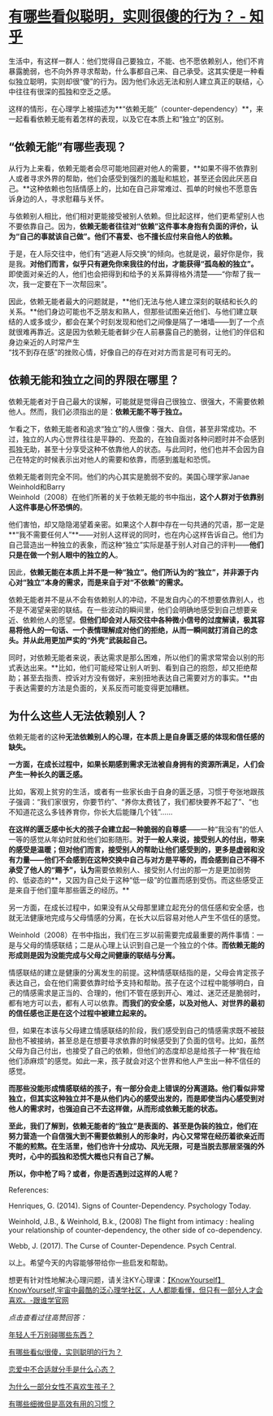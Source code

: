 # [有哪些看似聪明，实则很傻的行为？ - 知乎](https://www.zhihu.com/question/60864080/answer/364322342)

生活中，有这样一群人：他们觉得自己要独立，不能、也不愿依赖别人，他们不肯暴露脆弱，也不向外界寻求帮助，什么事都自己来、自己承受。这其实便是一种看似独立聪明，实则却很“傻”的行为。因为他们永远无法和别人建立真正的联结，心中往往有很深的孤独和空乏之感。

这样的情形，在心理学上被描述为**“依赖无能”（counter-dependency）**，来一起看看依赖无能有着怎样的表现，以及它在本质上和“独立”的区别。

## **“依赖无能”有哪些表现？**

从行为上来看，依赖无能者会尽可能地回避对他人的需要，**如果不得不依靠别人或者寻求外界的帮助，他们会感受到强烈的羞耻和尴尬，甚至还会因此厌恶自己。**这种依赖也包括情感上的，比如在自己非常难过、孤单的时候也不愿意告诉身边的人，寻求慰藉与关怀。

与依赖别人相比，他们相对更能接受被别人依赖。但比起这样，他们更希望别人也不要依靠自己。因为，**依赖无能者往往对“依赖”这件事本身抱有负面的评价，认为“自己的事就该自己做”。他们不喜爱、也不擅长应付来自他人的依赖。**

于是，在人际交往中，他们有“逃避人际交换“的倾向。也就是说，最好你是你，我是我。**对他们而言，似乎只有避免你来我往的付出，才能获得“孤岛般的独立”。** 即使面对亲近的人，他们也会把得到和给予的关系算得格外清楚——“你帮了我一次，我一定要在下一次帮回来”。

因此，依赖无能者最大的问题就是，**他们无法与他人建立深刻的联结和长久的关系。**他们身边可能也不乏朋友和熟人，但那些试图亲近他们、与他们建立联结的人或多或少，都会在某个时刻发现和他们之间像是隔了一堵墙——到了一个点就很难再靠近。这是因为依赖无能者鲜少在人前暴露自己的脆弱，让他们的伴侣和身边亲近的人时常产生  
“找不到存在感”的挫败心情，好像自己的存在对对方而言是可有可无的。

## **依赖无能和独立之间的界限在哪里？**

依赖无能者对于自己最大的误解，可能就是觉得自己很独立、很强大，不需要依赖他人。然而，我们必须指出的是：**依赖无能不等于独立。**

乍看之下，依赖无能者和追求“独立”的人很像：强大、自信，甚至非常成功。不过，独立的人内心世界往往是平静的、充盈的，在独自面对各种问题时并不会感到孤独无助，甚至十分享受这种不依靠他人的状态。与此同时，他们也并不会因为自己在特定的时候表示出对他人的需要和依靠，而感到羞耻和恐慌。

依赖无能者则完全不同。他们的内心其实是脆弱不安的。美国心理学家Janae Weinhold和Barry  
Weinhold（2008）在他们所著的关于依赖无能的书中指出，**这个人群对于依靠别人这件事是心怀恐惧的**。

他们害怕，却又隐隐渴望着亲密。如果这个人群中存在一句共通的咒语，那一定是**“我不需要任何人”**——对别人这样说的同时，也在内心这样告诉自己。他们为自己营造出一种独立的表象，而这种“独立”实际是基于别人对自己的评判——**他们只是在做一个别人眼中的独立的人**。

因此，**依赖无能在本质上并不是一种“独立”。他们所认为的“独立”，并非源于内心对“独立”本身的需求，而是来自于对“不依赖”的需求。**

依赖无能者并不是从不会有依赖别人的冲动，不是发自内心的不想要依靠别人，也不是不渴望亲密的联结。在一些波动的瞬间里，他们会明确地感受到自己想要亲近、依赖他人的愿望。**但他们却会对人际交往中各种微小信号的过度解读，极其容易将他人的一句话、一个表情理解成对他们的拒绝，从而一瞬间就打消自己的念头。并从此用更加严实的“外壳”武装起自己。**

同时，对依赖无能者来说，表达需求是那么困难，所以他们的需求常常会以别的形式表达出来。**比如，他们可能经常让别人听到、看到自己的抱怨，却又拒绝帮助；甚至去指责、控诉对方没有做好，来别扭地表达自己需要对方的事实。**由于表达需要的方法是负面的，关系反而可能变得更加糟糕。

## **为什么这些人无法依赖别人？**

依赖无能者的这种**无法依赖别人的心理，在本质上是自身匮乏感的体现和信任感的缺失。**

**一方面，在成长过程中，如果长期感到需求无法被自身拥有的资源所满足，人们会产生一种长久的匮乏感。**

比如，客观上贫穷的生活，或者有一些家长由于自身的匮乏感，习惯于夸张地跟孩子强调：“我们家很穷，你要节约”、“养你太费钱了，我们都快要养不起了”、“也不知道花这么多钱养育你，你长大后能赚几个钱”……

**在这样的匮乏感中长大的孩子会建立起一种脆弱的自尊感**——一种“我没有”的低人一等的感觉从年幼时就和他们如影随形。**对于一般人来说，接受别人的付出，带来的感受是温暖；但对他们而言，接受别人的帮助让他们感受到的，更多是虚弱和没有力量——他们不会感到在这种交换中自己与对方是平等的，而会感到自己不得不承受了他人的“赐予”，认为**需要依赖别人、接受别人付出的那一方是更加弱势的、低姿态的**，又因为自己处于这种“低一级”的位置而感到受伤。而这些感受正是来自于他们童年那些匮乏的经历。**

另一方面，在成长过程中，如果没有从父母那里建立起充分的信任感和安全感，也就无法健康地完成与父母情感的分离，在长大以后容易对他人产生不信任的感觉。

Weinhold（2008）在书中指出，我们在三岁以前需要完成最重要的两件事情：一是与父母的情感联结；二是从心理上认识到自己是一个独立的个体。**而依赖无能的形成则是因为没能完成与父母之间健康的联结与分离。**

情感联结的建立是健康的分离发生的前提。这种情感联结指的是，父母会肯定孩子表达自己，会在他们需要依靠时给予支持和帮助。孩子在这个过程中能够明白，自己的情感需求是正当的、合理的，他们不管在感到开心、难过、迷茫还是脆弱时，都有地方可以去，都有人可以依靠。**而我们的安全感，以及对他人、对世界的最初的信任感也正是在这个过程中被建立起来的。**

但，如果在本该与父母建立情感联结的阶段，我们感受到自己的情感需求既不被鼓励也不被接纳，甚至总是在想要寻求依靠的时候感受到了负面的信号。比如，虽然父母为自己付出，也接受了自己的依赖，但他们的态度却总是给孩子一种“我在给他们添麻烦”的感觉。如此一来，孩子就会对这个世界和他人产生出一种不信任的感觉。

**而那些没能形成情感联结的孩子，有一部分会走上错误的分离道路。他们看似非常独立，但其实这种独立并不是从他们内心的感受出发的，而是即使当内心感受到对他人的需求时，也强迫自己不去这样做，从而形成依赖无能的状态。**

**至此，我们了解到，依赖无能者的“独立”是表面的、甚至是伪装的独立，他们在努力营造一个自信强大到不需要依赖别人的形象时，内心又常常在经历着欲亲近而不能的煎熬。在生活里，他们也许十分成功、风光无限，可是当脱去那层坚强的外壳时，心中的孤独和恐慌大概也只有自己了解。**

**所以，你中枪了吗？或者，你是否遇到过这样的人呢？**

References:

Henriques, G. (2014). Signs of Counter-Dependency. Psychology Today.

Weinhold, J.B., & Weinhold, B.k., (2008) The flight from intimacy : healing your relationship of counter-dependency, the other side of co-dependency.

Webb, J. (2017). The Curse of Counter-Dependence. Psych Central.

以上。希望今天的内容能够带给你一些启发和帮助。

想更有针对性地解决心理问题，请关注KY心理课：[【KnowYourself】KnowYourself,宇宙中最酷的泛心理学社区，人人都能看懂，但只有一部分人才会喜欢。-跟谁学官网](https://m.genshuixue.com/i/knowyourself?from=singlemessage)

_点击查看过往高赞回答：_

[年轻人千万别碰哪些东西？](https://www.zhihu.com/question/39004511/answer/257544487)

[有哪些看似很傻，实则聪明的行为？](https://www.zhihu.com/question/60809486/answer/183870359)

[恋爱中不合适就分手是什么心态？](https://www.zhihu.com/question/46720442/answer/156074372)

[为什么一部分女性不喜欢生孩子？](https://www.zhihu.com/question/31148228/answer/146973775)

[有哪些细微但是高效有用的习惯？](https://www.zhihu.com/question/27353387/answer/214789347)
